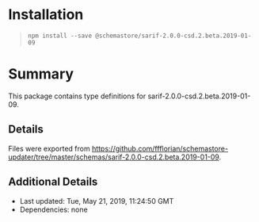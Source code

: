 # Installation
> `npm install --save @schemastore/sarif-2.0.0-csd.2.beta.2019-01-09`

# Summary
This package contains type definitions for sarif-2.0.0-csd.2.beta.2019-01-09.

## Details
Files were exported from https://github.com/ffflorian/schemastore-updater/tree/master/schemas/sarif-2.0.0-csd.2.beta.2019-01-09.

## Additional Details
* Last updated: Tue, May 21, 2019, 11:24:50 GMT
* Dependencies: none
